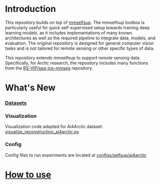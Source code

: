 # Introduction
 
This repository builds on top of [mmselfsup](https://github.com/open-mmlab/mmselfsup.git). The mmselfsup toolbox is particularly useful for quick self-supervised setup towards training deep learning models, as it includes implementations of many known architectures as well as the required pipeline to integrate data, models, and evaluation. The original repository is designed for general computer vision tasks and is not tailored for remote sensing or other specific types of data.

This repository extends mmselfsup to support remote sensing data. Specifically, for Arctic research, the repository includes many functions from the [RS-VIP/sea-ice-mmseg](https://github.com/RS-VIP/sea-ice-mmseg.git) repository.

# What's New

### [Datasets](https://github.com/RS-VIP/sea-ice-mmseg/blob/main/README.md#datasets)

### Visualization

Visualization code adapted for Ai4Arctic dataset: [visualize_reconstruction_ai4arctic.py](tools/analysis_tools/visualize_reconstruction_ai4arctic.py)

### Config
Config files to run experiments are located at [configs/selfsup/ai4arctic](configs/selfsup/ai4arctic/)

# [How to use](https://github.com/RS-VIP/sea-ice-mmseg/blob/main/README.md#how-to-use)


